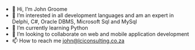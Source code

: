 - 👋 Hi, I’m John Groome
- 👀 I’m interested in all development languages and am an expert in Delphi, C#, Oracle DBMS, Microsoft Sql and MySql
- 🌱 I’m currently learning Python
- 💞️ I’m looking to collaborate on web and mobile application development
- 📫 How to reach me john@lciconsulting.co.za

<!---
johngroome/johngroome is a ✨ special ✨ repository because its `README.md` (this file) appears on your GitHub profile.
You can click the Preview link to take a look at your changes.
--->
